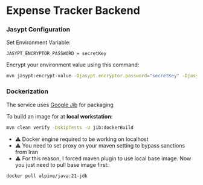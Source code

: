 # Expense Tracker Backend

### Jasypt Configuration
Set Environment Variable: 
```
JASYPT_ENCRYPTOR_PASSWORD = secretKey
```
Encrypt your environment value using this command:
```bash
mvn jasypt:encrypt-value -Djasypt.encryptor.password="secretKey" -Djasypt.plugin.value="SuperSecret"
```

### Dockerization
The service uses [Google Jib](https://cloud.google.com/java/getting-started/jib) for packaging

To build an image for at **local workstation**:
```bash
mvn clean verify -DskipTests -U jib:dockerBuild 
```
- ⚠️ Docker engine required to be working on localhost
- ⚠️ You need to set proxy on your maven setting to bypass sanctions from Iran 
- ⚠️ For this reason, I forced maven plugin to use local base image. Now you just need to pull base image first:
```bash
docker pull alpine/java:21-jdk  
```